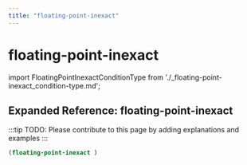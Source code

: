 ```yaml
---
title: "floating-point-inexact"
---
```


# floating-point-inexact

import FloatingPointInexactConditionType from './_floating-point-inexact_condition-type.md';

<FloatingPointInexactConditionType />

## Expanded Reference: floating-point-inexact

:::tip
TODO: Please contribute to this page by adding explanations and examples
:::

```lisp
(floating-point-inexact )
```
